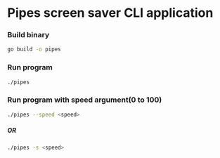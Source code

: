 
# Pipes screen saver CLI application

### Build binary
```bash
go build -o pipes
```

### Run program
```bash
./pipes
```
### Run program with speed argument(0 to 100)
```bash
./pipes --speed <speed>
```
##### OR 
```bash
./pipes -s <speed>
```
